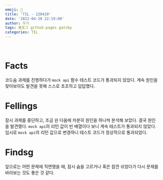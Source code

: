 ```yaml
---
emoji: 🤔
title: 'TIL - 220420'
date: '2022-04-20 22:19:00'
author: 우기
tags: 블로그 github-pages gatsby
categories: TIL
---
```


<br>

# Facts
코드숨 과제를 진행하다가 `mock api` 함수 테스트 코드가 통과되지 않았다. 계속 원인을 찾아보아도 발견을 못해 스스로 초조하고 답답했다.


# Fellings
잠시 과제를 중단하고, 조금 쉰 다음에 차분히 원인을 하나씩 분석해 보았다. 결국 원인을 발견했다. `mock api`의 리턴 값이 빈 배열이다 보니 계속 테스트가 통과되지 않았다. 임시로 `mock api`의 리턴 값으로 변경하니 테스트 코드가 정상적으로 통과되었다.

# Findsg
앞으로는 어떤 문제에 직면했을 때, 잠시 숨을 고르거나 혹은 잠깐 쉬었다가 다시 문제를 바라보는 것도 좋은 것 같다.

<br>

